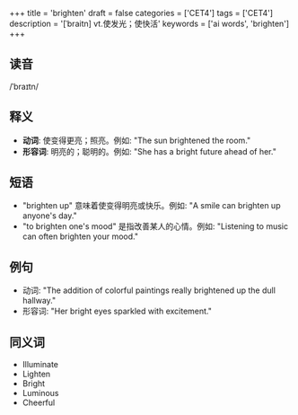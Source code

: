 +++
title = 'brighten'
draft = false
categories = ['CET4']
tags = ['CET4']
description = '[ˈbraitn] vt.使发光；使快活'
keywords = ['ai words', 'brighten']
+++

## 读音
/ˈbraɪtn/

## 释义
- **动词**: 使变得更亮；照亮。例如: "The sun brightened the room."
- **形容词**: 明亮的；聪明的。例如: "She has a bright future ahead of her."

## 短语
- "brighten up" 意味着使变得明亮或快乐。例如: "A smile can brighten up anyone's day."
- "to brighten one's mood" 是指改善某人的心情。例如: "Listening to music can often brighten your mood."

## 例句
- 动词: "The addition of colorful paintings really brightened up the dull hallway."
- 形容词: "Her bright eyes sparkled with excitement."

## 同义词
- Illuminate
- Lighten
- Bright
- Luminous
- Cheerful
